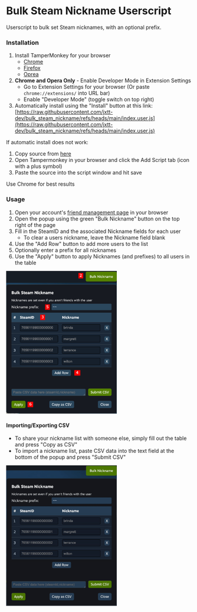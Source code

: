 # Bulk Steam Nickname Userscript

Userscript to bulk set Steam nicknames, with an optional prefix.

### Installation
1. Install TamperMonkey for your browser
    - [Chrome](https://chromewebstore.google.com/detail/tampermonkey/dhdgffkkebhmkfjojejmpbldmpobfkfo)
    - [Firefox](https://addons.mozilla.org/en-US/firefox/addon/tampermonkey/)
    - [Oprea](https://addons.opera.com/en/extensions/details/tampermonkey-beta/)
1. **Chrome and Opera Only** - Enable Developer Mode in Extension Settings
    - Go to Extension Settings for your browser (Or paste `chrome://extensions/` into URL bar)
    - Enable "Developer Mode" (toggle switch on top right)
1. Automatically install using the "Install" button at this link: [https://raw.githubusercontent.com/jxtt-dev/bulk_steam_nickname/refs/heads/main/index.user.js](https://raw.githubusercontent.com/jxtt-dev/bulk_steam_nickname/refs/heads/main/index.user.js)

If automatic install does not work:
1. Copy source from [here](https://github.com/jxtt-dev/bulk_steam_nickname/blob/main/index.user.js)
1. Open Tampermonkey in your browser and click the Add Script tab (icon with a plus symbol)
1. Paste the source into the script window and hit save

Use Chrome for best results

### Usage
1. Open your account's [friend management page](https://steamcommunity.com/friends) in your browser
1. Open the popup using the green "Bulk Nickname" button on the top right of the page
1. Fill in the SteamID and the associated Nickname fields for each user
    - To clear a users nickname, leave the Nickname field blank
1. Use the "Add Row" button to add more users to the list
1. Optionally enter a prefix for all nicknames
1. Use the "Apply" button to apply Nicknames (and prefixes) to all users in the table

<img src="https://github.com/jxtt-dev/bulk_steam_nickname/blob/main/images/example.jpg" width="300">

#### Importing/Exporting CSV
- To share your nickname list with someone else, simply fill out the table and press "Copy as CSV"
- To import a nickname list, paste CSV data into the text field at the bottom of the popup and press "Submit CSV"

<img src="https://github.com/jxtt-dev/bulk_steam_nickname/blob/main/images/csv_example.gif" width="300">
